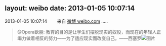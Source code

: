 layout: weibo
date: 2013-01-05 10:07:14
---
2013-01-05 10:07:14  &nbsp;&nbsp;&nbsp;&nbsp;&nbsp;&nbsp; 来自 <a href="http://weibo.com/" rel="nofollow">微博 weibo.com</a>
.....
>  @Opera欧朋: 教育的目的是让学生们摆脱现实的奴役，而现在的年轻人正竭力做着相反的努力——为了适应现实而改变自己。——西塞罗 ​​​
>  ![图片](https://ww2.sinaimg.cn/large/88031b39jw1e0if1gh280j.jpg)
